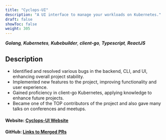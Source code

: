 ```yaml
---
title: "Cyclops-UI"
description: "A UI interface to manage your workloads on Kubernetes."
draft: false
showToc: false
weight: 305
---
```


***Golang**, **Kubernetes**, **Kubebuilder**, **client-go**, **Typescript**, **ReactJS***

## Description
- Identified and resolved various bugs in the backend, CLI, and UI, enhancing overall project stability.
- Implemented new features to the project, improving functionality and user experience.
- Gained proficiency in client-go Kubernetes, applying knowledge to enhance future projects.
- Became one of the TOP contributors of the project and also gave many talks on conferences and meetups.

#### **Website:** [Cyclops-UI Website](https://cyclops-ui.com/)

#### **GitHub:** [Links to Merged PRs](https://github.com/cyclops-ui/cyclops/commits/main/?author=hanshal101)
